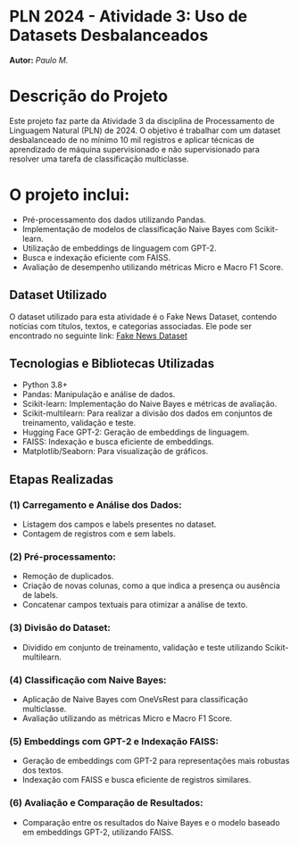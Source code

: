 PLN 2024 - Atividade 3: Uso de Datasets Desbalanceados
=====================================

**Autor:** *Paulo M.*

# Descrição do Projeto
Este projeto faz parte da Atividade 3 da disciplina de Processamento de Linguagem Natural (PLN) de 2024. O objetivo é trabalhar com um dataset desbalanceado de no mínimo 10 mil registros e aplicar técnicas de aprendizado de máquina supervisionado e não supervisionado para resolver uma tarefa de classificação multiclasse.

# O projeto inclui:

* Pré-processamento dos dados utilizando Pandas.
* Implementação de modelos de classificação Naive Bayes com Scikit-learn.
* Utilização de embeddings de linguagem com GPT-2.
* Busca e indexação eficiente com FAISS.
* Avaliação de desempenho utilizando métricas Micro e Macro F1 Score.

## Dataset Utilizado
O dataset utilizado para esta atividade é o Fake News Dataset, contendo notícias com títulos, textos, e categorias associadas. Ele pode ser encontrado no seguinte link: [Fake News Dataset](https://www.kaggle.com/datasets/clmentbisaillon/fake-and-real-news-dataset)

## Tecnologias e Bibliotecas Utilizadas
* Python 3.8+
* Pandas: Manipulação e análise de dados.
* Scikit-learn: Implementação do Naive Bayes e métricas de avaliação.
* Scikit-multilearn: Para realizar a divisão dos dados em conjuntos de treinamento, validação e teste.
* Hugging Face GPT-2: Geração de embeddings de linguagem.
* FAISS: Indexação e busca eficiente de embeddings.
* Matplotlib/Seaborn: Para visualização de gráficos.

## Etapas Realizadas
### (1) Carregamento e Análise dos Dados:
* Listagem dos campos e labels presentes no dataset.
* Contagem de registros com e sem labels.

### (2) Pré-processamento:
* Remoção de duplicados.
* Criação de novas colunas, como a que indica a presença ou ausência de labels.
* Concatenar campos textuais para otimizar a análise de texto.

### (3) Divisão do Dataset:
* Dividido em conjunto de treinamento, validação e teste utilizando Scikit-multilearn.

### (4) Classificação com Naive Bayes:
* Aplicação de Naive Bayes com OneVsRest para classificação multiclasse.
* Avaliação utilizando as métricas Micro e Macro F1 Score.

### (5) Embeddings com GPT-2 e Indexação FAISS:
* Geração de embeddings com GPT-2 para representações mais robustas dos textos.
* Indexação com FAISS e busca eficiente de registros similares.

### (6) Avaliação e Comparação de Resultados:
* Comparação entre os resultados do Naive Bayes e o modelo baseado em embeddings GPT-2, utilizando FAISS.